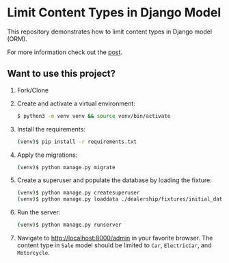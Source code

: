 # Limit Content Types in Django Model

This repository demonstrates how to limit content types in Django model (ORM).

For more information check out the [post](#).

## Want to use this project?

1. Fork/Clone

1. Create and activate a virtual environment:

    ```sh
    $ python3 -m venv venv && source venv/bin/activate
    ```

1. Install the requirements:

    ```sh
    (venv)$ pip install -r requirements.txt
    ```

1. Apply the migrations:

    ```sh
    (venv)$ python manage.py migrate
    ```

1. Create a superuser and populate the database by loading the fixture: 

    ```sh
    (venv)$ python manage.py createsuperuser
    (venv)$ python manage.py loaddata ./dealership/fixtures/initial_data.json
    ```

1. Run the server:

    ```sh
    (venv)$ python manage.py runserver
    ```

1. Navigate to [http://localhost:8000/admin](http://localhost:8000/admin) in your favorite browser. The content type in
   `Sale` model should be limited to `Car`, `ElectricCar`, and `Motorcycle`.